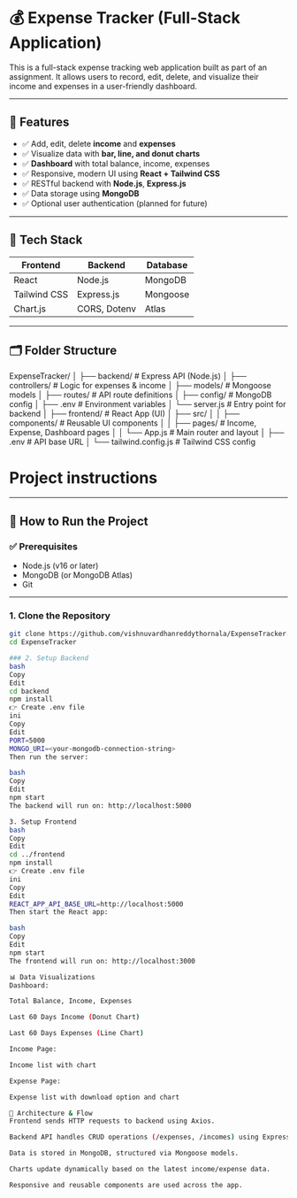 # 💰 Expense Tracker (Full-Stack Application)

This is a full-stack expense tracking web application built as part of an assignment. It allows users to record, edit, delete, and visualize their income and expenses in a user-friendly dashboard.

---

## 🧾 Features

- ✅ Add, edit, delete **income** and **expenses**
- ✅ Visualize data with **bar, line, and donut charts**
- ✅ **Dashboard** with total balance, income, expenses
- ✅ Responsive, modern UI using **React + Tailwind CSS**
- ✅ RESTful backend with **Node.js**, **Express.js**
- ✅ Data storage using **MongoDB**
- ✅ Optional user authentication (planned for future)

---

## 🔧 Tech Stack

| Frontend     | Backend       | Database  |
|--------------|---------------|-----------|
| React        | Node.js       | MongoDB   |
| Tailwind CSS | Express.js    | Mongoose  |
| Chart.js     | CORS, Dotenv  | Atlas     |

---

## 🗂️ Folder Structure

ExpenseTracker/
│
├── backend/ # Express API (Node.js)
│ ├── controllers/ # Logic for expenses & income
│ ├── models/ # Mongoose models
│ ├── routes/ # API route definitions
│ ├── config/ # MongoDB config
│ ├── .env # Environment variables
│ └── server.js # Entry point for backend
│
├── frontend/ # React App (UI)
│ ├── src/
│ │ ├── components/ # Reusable UI components
│ │ ├── pages/ # Income, Expense, Dashboard pages
│ │ └── App.js # Main router and layout
│ ├── .env # API base URL
│ └── tailwind.config.js # Tailwind CSS config

# Project instructions


---

## 🚀 How to Run the Project

### ✅ Prerequisites

- Node.js (v16 or later)
- MongoDB (or MongoDB Atlas)
- Git

---

### 1. Clone the Repository

```bash
git clone https://github.com/vishnuvardhanreddythornala/ExpenseTracker.git
cd ExpenseTracker

### 2. Setup Backend
bash
Copy
Edit
cd backend
npm install
👉 Create .env file
ini
Copy
Edit
PORT=5000
MONGO_URI=<your-mongodb-connection-string>
Then run the server:

bash
Copy
Edit
npm start
The backend will run on: http://localhost:5000

3. Setup Frontend
bash
Copy
Edit
cd ../frontend
npm install
👉 Create .env file
ini
Copy
Edit
REACT_APP_API_BASE_URL=http://localhost:5000
Then start the React app:

bash
Copy
Edit
npm start
The frontend will run on: http://localhost:3000

📊 Data Visualizations
Dashboard:

Total Balance, Income, Expenses

Last 60 Days Income (Donut Chart)

Last 60 Days Expenses (Line Chart)

Income Page:

Income list with chart

Expense Page:

Expense list with download option and chart

🧱 Architecture & Flow
Frontend sends HTTP requests to backend using Axios.

Backend API handles CRUD operations (/expenses, /incomes) using Express.

Data is stored in MongoDB, structured via Mongoose models.

Charts update dynamically based on the latest income/expense data.

Responsive and reusable components are used across the app.















